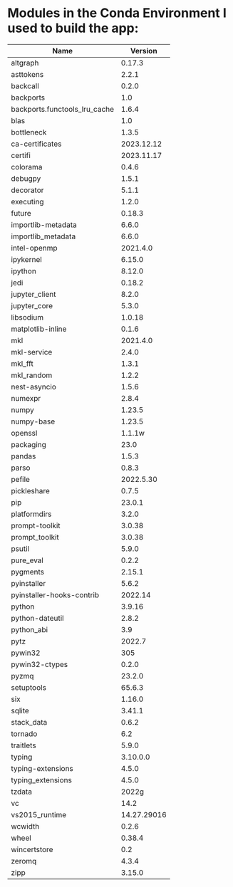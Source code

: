 # Modules in the Conda Environment I used to build the app:

__Name__ | __Version__    
---------|---------------
altgraph     |             0.17.3     
asttokens    |            2.2.1      
backcall     |           0.2.0      
backports    |             1.0        
backports.functools_lru_cache | 1.6.4  
blas         |             1.0        
bottleneck   |             1.3.5      
ca-certificates   |        2023.12.12 
certifi           |        2023.11.17 
colorama     |             0.4.6      
debugpy      |             1.5.1      
decorator    |             5.1.1      
executing    |             1.2.0      
future       |             0.18.3     
importlib-metadata   |     6.6.0      
importlib_metadata   |     6.6.0      
intel-openmp     |         2021.4.0   
ipykernel        |         6.15.0     
ipython          |         8.12.0     
jedi             |         0.18.2     
jupyter_client   |         8.2.0      
jupyter_core     |         5.3.0      
libsodium        |         1.0.18     
matplotlib-inline    |     0.1.6      
mkl          |             2021.4.0   
mkl-service      |         2.4.0      
mkl_fft          |         1.3.1      
mkl_random       |         1.2.2      
nest-asyncio     |         1.5.6      
numexpr          |         2.8.4      
numpy            |         1.23.5     
numpy-base       |         1.23.5     
openssl          |         1.1.1w     
packaging        |         23.0       
pandas           |         1.5.3      
parso            |         0.8.3      
pefile           |         2022.5.30  
pickleshare      |         0.7.5      
pip              |         23.0.1     
platformdirs     |         3.2.0      
prompt-toolkit   |         3.0.38     
prompt_toolkit   |         3.0.38     
psutil           |         5.9.0      
pure_eval        |         0.2.2      
pygments         |         2.15.1     
pyinstaller      |         5.6.2      
pyinstaller-hooks-contrib | 2022.14    
python           |         3.9.16     
python-dateutil  |         2.8.2      
python_abi       |         3.9        
pytz             |         2022.7     
pywin32          |         305        
pywin32-ctypes   |         0.2.0      
pyzmq            |         23.2.0     
setuptools       |         65.6.3     
six              |         1.16.0     
sqlite           |         3.41.1     
stack_data       |         0.6.2      
tornado          |         6.2        
traitlets        |         5.9.0      
typing           |         3.10.0.0   
typing-extensions    |     4.5.0      
typing_extensions    |     4.5.0      
tzdata           |         2022g      
vc               |         14.2       
vs2015_runtime   |         14.27.29016
wcwidth          |         0.2.6  
wheel            |         0.38.4 
wincertstore     |         0.2   
zeromq           |         4.3.4
zipp             |         3.15.0            
